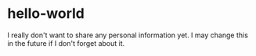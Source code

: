 # hello-world

I really don't want to share any personal information yet.
I may change this in the future if I don't forget about it.
